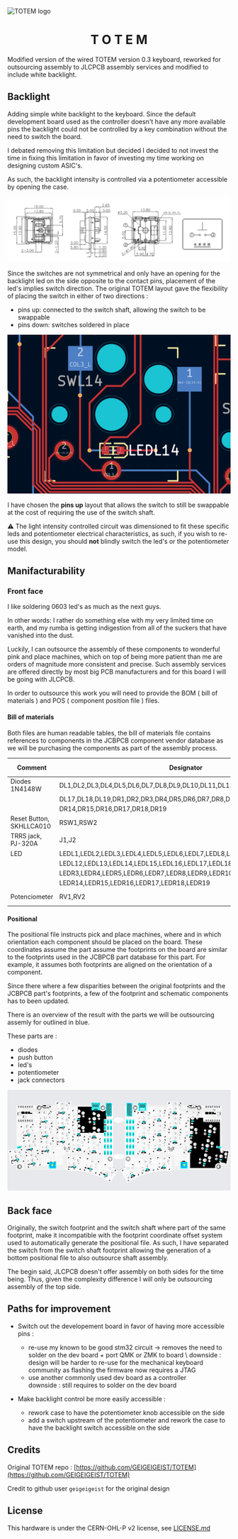 <picture align="center">
  <source media="(prefers-color-scheme: dark)" srcset="/docs/images/TOTEM_logo_dark.svg">
  <source media="(prefers-color-scheme: light)" srcset="/docs/images/TOTEM_logo_bright.svg">
  <img alt="TOTEM logo" src="/docs/images/TOTEM_logo_dark.svg">
</picture>

<h1 align="center">T O T E M</h1>

Modified version of the wired TOTEM version 0.3 keyboard, reworked for outsourcing assembly to JLCPCB assembly services and modified to include white backlight.

## Backlight 

Adding simple white backlight to the keyboard. 
Since the default development board used as the controller doesn't have any more available pins 
the backlight could not be controlled by a key combination without the need to switch the board.

I debated removing this limitation but decided I decided to not invest the time in fixing this limitation
in favor of investing my time working on designing custom ASIC's. 

As such, the backlight intensity is controlled via a potentiometer accessible by opening the case. 

![switch](/docs/images/switch.png)

Since the switches are not symmetrical and only have an opening for the backlight led on the side opposite to the contact pins, placement 
of the led's implies switch direction. 
The original TOTEM layout gave the flexibility of placing the switch in either of two directions :
 
- pins up: connected to the switch shaft, allowing the switch to be swappable
- pins down: switches soldered in place 

![layout](/docs/images/layout.png)

I have chosen the **pins up** layout that allows the switch to still be swappable at the cost of requiring the use of the switch shaft.


:warning: The light intensity controlled circuit was dimensioned to fit these specific leds and potentiometer electrical characteristics, as such,
if you wish to re-use this design, you should **not** blindly switch the led's or the potentiometer model. 


## Manifacturability 

### Front face 

I like soldering 0603 led's as much as the next guys.
 
In other words: I rather do something else with my very limited time on earth, and my rumba is getting indigestion from all of the suckers that have vanished into the dust. 

Luckily, I can outsource the assembly of these components to wonderful pink and place machines, which on top of 
being more patient than me are orders of magnitude more consistent and precise. Such assembly services are 
offered directly by most big PCB manufacturers and for this board I will be going with JLCPCB. 

In order to outsource this work you will need to provide the BOM ( bill of materials ) and POS ( component position file ) files.

#### Bill of materials

Both files are human readable tables, the bill of materials file contains references to components in the JCBPCB component vendor database
as we will be purchasing the components as part of the assembly process. 

| Comment                  | Designator                                                                 | Footprint    | JLCPCB Part |
|---------------------------|----------------------------------------------------------------------------|--------------|---------------------------|
| Diodes 1N4148W           | DL1,DL2,DL3,DL4,DL5,DL6,DL7,DL8,DL9,DL10,DL11,DL12,DL13,DL14,DL15,DL16,   | SOD-123      | C2099                     |
|                           | DL17,DL18,DL19,DR1,DR2,DR3,DR4,DR5,DR6,DR7,DR8,DR9,DR10,DR11,DR12,DR13,   |              |                           |
|                           | DR14,DR15,DR16,DR17,DR18,DR19                                             |              |                           |
| Reset Button, SKHLLCA010 | RSW1,RSW2                                                                  | SKHLLCA010   | C139766                   |
| TRRS jack, PJ-320A       | J1,J2                                                                     | PJ-320A      | C2884926                  |
| LED                      | LEDL1,LEDL2,LEDL3,LEDL4,LEDL5,LEDL6,LEDL7,LEDL8,LEDL9,LEDL10,LEDL11,      | KT-0603W     | C2290                     |
|                           | LEDL12,LEDL13,LEDL14,LEDL15,LEDL16,LEDL17,LEDL18,LEDL19,LEDR1,LEDR2,      |              |                           |
|                           | LEDR3,LEDR4,LEDR5,LEDR6,LEDR7,LEDR8,LEDR9,LEDR10,LEDR11,LEDR12,LEDR13,    |              |                           |
|                           | LEDR14,LEDR15,LEDR16,LEDR17,LEDR18,LEDR19                                 |              |                           |
| Potenciometer            | RV1,RV2                                                                   | GF063P1-B201 | C128076                   |


#### Positional 

The positional file instructs pick and place machines, where and in which orientation each component should be placed on the board. 
These coordinates assume the part assume the footprints on the board are similar to the footprints used in the JCBPCB part database for this part. 
For example, it assumes both footprints are aligned on the orientation of a component. 

Since there where a few disparities between the original footprints and the JCBPCB part's footprints, a few of the footprint and schematic components 
has to been updated.

There is an overview of the result with the parts we will be outsourcing assemly for outlined in blue. 

These parts are : 

- diodes
- push button
- led's
- potentiometer
- jack connectors

![assembly](/docs/images/TOTEM_PCB_assembly.png)

## Back face 

Originally, the switch footprint and the switch shaft where part of the same footprint, make it incompatible with the 
footprint coordinate offset system used to automatically generate the positional file. 
As such, I have separated the switch from the switch shaft footprint allowing the generation of a bottom positional file to also outsource
shaft assembly. 

The begin said, JLCPCB doesn't offer assembly on both sides for the time being.
Thus, given the complexity difference I will only be outsourcing assembly of the top side.   

## Paths for improvement

- Switch out the developement board in favor of having more accessible pins : 
    - re-use my known to be good stm32 circuit -> removes the need to solder on the dev board + port QMK or ZMK to board \ 
        downside : design will be harder to re-use for the mechanical keyboard community as flashing the firmware now requires a JTAG
    - use another commonly used dev board as a controller \
        downside : still requires to solder on the dev board 

- Make backlight control be more easily accessible : 
    - rework case to have the potentiometer knob accessible on the side
    - add a switch upstream of the potentiometer and rework the case to have the backlight switch accessible on the side

## Credits

Original TOTEM repo : [https://github.com/GEIGEIGEIST/TOTEM](https://github.com/GEIGEIGEIST/TOTEM)

Credit to github user `geigeigeist` for the original design

## License

This hardware is under the CERN-OHL-P v2 license, see [LICENSE.md](LICENSE.md) 

